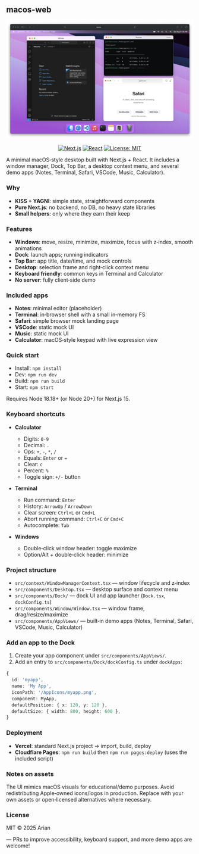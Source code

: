 ## macos-web

<p align="center">
  <img src="images/image.png" alt="macOS Web Desktop preview" width="900" />
</p>

<p align="center">
  <a href="#"><img alt="Next.js" src="https://img.shields.io/badge/Next.js-15-black" /></a>
  <a href="#"><img alt="React" src="https://img.shields.io/badge/React-19-61dafb" /></a>
  <a href="#"><img alt="License: MIT" src="https://img.shields.io/badge/License-MIT-yellow.svg" /></a>
</p>

A minimal macOS‑style desktop built with Next.js + React. It includes a window manager, Dock, Top Bar, a desktop context menu, and several demo apps (Notes, Terminal, Safari, VSCode, Music, Calculator).

### Why
- **KISS + YAGNI**: simple state, straightforward components
- **Pure Next.js**: no backend, no DB, no heavy state libraries
- **Small helpers**: only where they earn their keep

### Features
- **Windows**: move, resize, minimize, maximize, focus with z‑index, smooth animations
- **Dock**: launch apps; running indicators
- **Top Bar**: app title, date/time, and mock controls
- **Desktop**: selection frame and right‑click context menu
- **Keyboard friendly**: common keys in Terminal and Calculator
- **No server**: fully client‑side demo

### Included apps
- **Notes**: minimal editor (placeholder)
- **Terminal**: in‑browser shell with a small in‑memory FS
- **Safari**: simple browser mock landing page
- **VSCode**: static mock UI
- **Music**: static mock UI
- **Calculator**: macOS‑style keypad with live expression view

### Quick start
- Install: `npm install`
- Dev: `npm run dev`
- Build: `npm run build`
- Start: `npm start`

Requires Node 18.18+ (or Node 20+) for Next.js 15.

### Keyboard shortcuts
- **Calculator**
  - Digits: `0-9`
  - Decimal: `.`
  - Ops: `+`, `-`, `*`, `/`
  - Equals: `Enter` or `=`
  - Clear: `c`
  - Percent: `%`
  - Toggle sign: `+/-` button
- **Terminal**
  - Run command: `Enter`
  - History: `ArrowUp` / `ArrowDown`
  - Clear screen: `Ctrl+L` or `Cmd+L`
  - Abort running command: `Ctrl+C` or `Cmd+C`
  - Autocomplete: `Tab`

- **Windows**
  - Double‑click window header: toggle maximize
  - Option/Alt + double‑click header: minimize

### Project structure
- `src/context/WindowManagerContext.tsx` — window lifecycle and z‑index
- `src/components/Desktop.tsx` — desktop surface and context menu
- `src/components/Dock/` — dock UI and app launcher (`Dock.tsx`, `dockConfig.ts`)
- `src/components/Window/Window.tsx` — window frame, drag/resize/maximize
- `src/components/AppViews/` — built‑in demo apps (Notes, Terminal, Safari, VSCode, Music, Calculator)

### Add an app to the Dock
1) Create your app component under `src/components/AppViews/`.
2) Add an entry to `src/components/Dock/dockConfig.ts` under `dockApps`:

```ts
{
  id: 'myapp',
  name: 'My App',
  iconPath: '/AppIcons/myapp.png',
  component: MyApp,
  defaultPosition: { x: 120, y: 120 },
  defaultSize: { width: 800, height: 600 },
}
```

### Deployment
- **Vercel**: standard Next.js project → import, build, deploy
- **Cloudflare Pages**: `npm run build` then `npm run pages:deploy` (uses the included script)

### Notes on assets
The UI mimics macOS visuals for educational/demo purposes. Avoid redistributing Apple‑owned icons/logos in production. Replace with your own assets or open‑licensed alternatives where necessary.

### License
MIT © 2025 Arian

— PRs to improve accessibility, keyboard support, and more demo apps are welcome!

